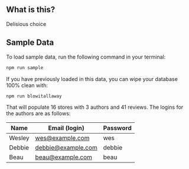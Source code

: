 ## What is this?

Delisious choice

## Sample Data

To load sample data, run the following command in your terminal:

```bash
npm run sample
```

If you have previously loaded in this data, you can wipe your database 100% clean with:

```bash
npm run blowitallaway
```

That will populate 16 stores with 3 authors and 41 reviews. The logins for the authors are as follows:

| Name   | Email (login)      | Password |
| ------ | ------------------ | -------- |
| Wesley | wes@example.com    | wes      |
| Debbie | debbie@example.com | debbie   |
| Beau   | beau@example.com   | beau     |
